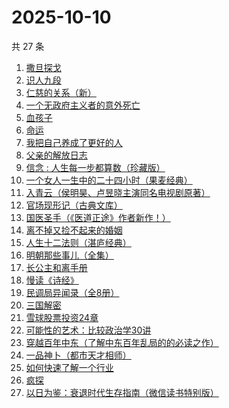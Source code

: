 # 2025-10-10

共 27 条

<!-- BEGIN WEREAD -->
<!-- 最后更新时间 2025-10-10 22:25:11 +0800 -->
1. [撒旦探戈](https://weread.qq.com/web/bookDetail/657323107171e29b657dacd)
1. [识人九段](https://weread.qq.com/web/bookDetail/63d32810813aba6e7g017aa2)
1. [仁慈的关系（新）](https://weread.qq.com/web/bookDetail/0b432ca0813ab83bcg019c3d)
1. [一个无政府主义者的意外死亡](https://weread.qq.com/web/bookDetail/a7a32960723fa2a6a7afb50)
1. [血孩子](https://weread.qq.com/web/bookDetail/38032c60813ab9befg0176de)
1. [命运](https://weread.qq.com/web/bookDetail/0e932260813ab7297g01583b)
1. [我把自己养成了更好的人](https://weread.qq.com/web/bookDetail/b4632600813ab94abg0147dd)
1. [父亲的解放日志](https://weread.qq.com/web/bookDetail/325320f0813ab9c87g0162ef)
1. [信念 : 人生每一步都算数（珍藏版）](https://weread.qq.com/web/bookDetail/9e1326b0813ab8736g0119ec)
1. [一个女人一生中的二十四小时（果麦经典）](https://weread.qq.com/web/bookDetail/bcc32220813aba6bbg013071)
1. [入青云（侯明昊、卢昱晓主演同名电视剧原著）](https://weread.qq.com/web/bookDetail/b0e32480728a9c63b0e69aa)
1. [官场现形记（古典文库）](https://weread.qq.com/web/bookDetail/936328b07187e94d9361afe)
1. [国医圣手（《医道正途》作者新作！）](https://weread.qq.com/web/bookDetail/86932020813aba4f4g0151b2)
1. [离不掉又捡不起来的婚姻](https://weread.qq.com/web/bookDetail/97832730813ab9e15g013c2f)
1. [人生十二法则（湛庐经典）](https://weread.qq.com/web/bookDetail/74732e20719fe4f4747f8f4)
1. [明朝那些事儿（全集）](https://weread.qq.com/web/bookDetail/a57325c05c8ed3a57224187)
1. [长公主和离手册](https://weread.qq.com/web/bookDetail/1ec326b0813aba730g013f38)
1. [慢读《诗经》](https://weread.qq.com/web/bookDetail/41c32340813aba7dag011cd3)
1. [民调局异闻录（全8册）](https://weread.qq.com/web/bookDetail/b8332d90813aba784g013ecb)
1. [三国解密](https://weread.qq.com/web/bookDetail/f02328f0813aba6c0g0198f4)
1. [雪球股票投资24章](https://weread.qq.com/web/bookDetail/2f032be0813aba75fg011b7a)
1. [可能性的艺术：比较政治学30讲](https://weread.qq.com/web/bookDetail/9ea325a0813ab6d00g01640c)
1. [穿越百年中东（了解中东百年乱局的的必读之作）](https://weread.qq.com/web/bookDetail/5ba323805c94fe5bad06b2f)
1. [一品神卜（都市天才相师）](https://weread.qq.com/web/bookDetail/34b32b90813aba555g0105ad)
1. [如何快速了解一个行业](https://weread.qq.com/web/bookDetail/4a1321f0813aba52eg011a0a)
1. [疯探](https://weread.qq.com/web/bookDetail/09232490813ab9ec2g0158fc)
1. [以日为鉴：衰退时代生存指南（微信读书特别版）](https://weread.qq.com/web/bookDetail/77d32440813aba4e2g01644a)
<!-- END WEREAD -->